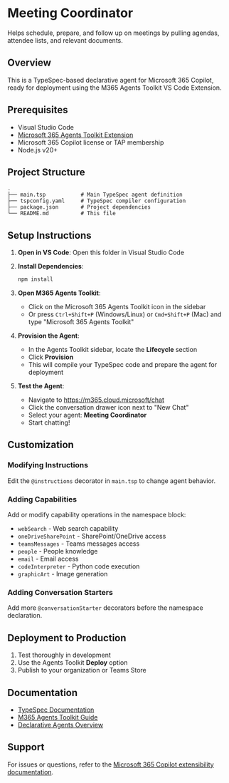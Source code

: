 # Meeting Coordinator

Helps schedule, prepare, and follow up on meetings by pulling agendas, attendee lists, and relevant documents.

## Overview

This is a TypeSpec-based declarative agent for Microsoft 365 Copilot, ready for deployment using the M365 Agents Toolkit VS Code Extension.

## Prerequisites

- Visual Studio Code
- [Microsoft 365 Agents Toolkit Extension](https://marketplace.visualstudio.com/items?itemName=TeamsDevApp.ms-teams-vscode-extension)
- Microsoft 365 Copilot license or TAP membership
- Node.js v20+

## Project Structure

```
.
├── main.tsp           # Main TypeSpec agent definition
├── tspconfig.yaml     # TypeSpec compiler configuration
├── package.json       # Project dependencies
└── README.md          # This file
```

## Setup Instructions

1. **Open in VS Code**: Open this folder in Visual Studio Code

2. **Install Dependencies**:
   ```bash
   npm install
   ```

3. **Open M365 Agents Toolkit**:
   - Click on the Microsoft 365 Agents Toolkit icon in the sidebar
   - Or press `Ctrl+Shift+P` (Windows/Linux) or `Cmd+Shift+P` (Mac) and type "Microsoft 365 Agents Toolkit"

4. **Provision the Agent**:
   - In the Agents Toolkit sidebar, locate the **Lifecycle** section
   - Click **Provision**
   - This will compile your TypeSpec code and prepare the agent for deployment

5. **Test the Agent**:
   - Navigate to https://m365.cloud.microsoft/chat
   - Click the conversation drawer icon next to "New Chat"
   - Select your agent: **Meeting Coordinator**
   - Start chatting!

## Customization

### Modifying Instructions
Edit the `@instructions` decorator in `main.tsp` to change agent behavior.

### Adding Capabilities
Add or modify capability operations in the namespace block:
- `webSearch` - Web search capability
- `oneDriveSharePoint` - SharePoint/OneDrive access
- `teamsMessages` - Teams messages access
- `people` - People knowledge
- `email` - Email access
- `codeInterpreter` - Python code execution
- `graphicArt` - Image generation

### Adding Conversation Starters
Add more `@conversationStarter` decorators before the namespace declaration.

## Deployment to Production

1. Test thoroughly in development
2. Use the Agents Toolkit **Deploy** option
3. Publish to your organization or Teams Store

## Documentation

- [TypeSpec Documentation](https://typespec.io/)
- [M365 Agents Toolkit Guide](https://learn.microsoft.com/en-us/microsoft-365-copilot/extensibility/build-declarative-agents-typespec)
- [Declarative Agents Overview](https://learn.microsoft.com/en-us/microsoft-365-copilot/extensibility/overview-declarative-agent)

## Support

For issues or questions, refer to the [Microsoft 365 Copilot extensibility documentation](https://learn.microsoft.com/en-us/microsoft-365-copilot/extensibility/).
